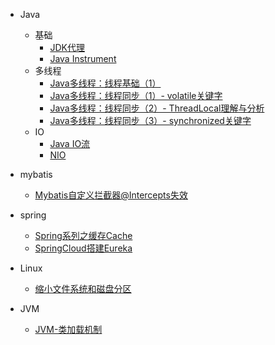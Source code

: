 - Java
  - 基础
    - [JDK代理](https://gitee.com/lihuanmin/autoGuide/tree/main/java/%E5%9F%BA%E7%A1%80/%E4%BB%A3%E7%90%86)
    - [Java Instrument](https://gitee.com/lihuanmin/autoGuide/tree/main/java/%E5%9F%BA%E7%A1%80/Instrument)
  - 多线程
    - [Java多线程：线程基础（1）](https://gitee.com/lihuanmin/autoGuide/tree/main/java/%E5%A4%9A%E7%BA%BF%E7%A8%8B/%E7%BA%BF%E7%A8%8B%E5%9F%BA%E7%A1%80)
    - [Java多线程：线程同步（1）- volatile关键字](https://gitee.com/lihuanmin/autoGuide/tree/main/java/%E5%A4%9A%E7%BA%BF%E7%A8%8B/volatile)
    - [Java多线程：线程同步（2）- ThreadLocal理解与分析](https://gitee.com/lihuanmin/autoGuide/tree/main/java/%E5%A4%9A%E7%BA%BF%E7%A8%8B/ThreadLocal)
    - [Java多线程：线程同步（3）- synchronized关键字](https://gitee.com/lihuanmin/autoGuide/tree/main/java/%E5%A4%9A%E7%BA%BF%E7%A8%8B/synchronized)
  - IO
    - [Java IO流](https://gitee.com/lihuanmin/autoGuide/tree/main/java/io/io)
    - [NIO](https://gitee.com/lihuanmin/autoGuide/tree/main/java/io/NIO)

- mybatis
  - [Mybatis自定义拦截器@Intercepts失效](https://gitee.com/lihuanmin/autoGuide/tree/main/java/%E6%A1%86%E6%9E%B6/mybatis/mybatis%E8%87%AA%E5%AE%9A%E4%B9%89%E6%8B%A6%E6%88%AA%E5%99%A8%E5%A4%B1%E6%95%88)
- spring
  - [Spring系列之缓存Cache](https://gitee.com/lihuanmin/autoGuide/tree/main/java/%E6%A1%86%E6%9E%B6/spring/Spring%20Cache%E5%9F%BA%E7%A1%80)
  - [SpringCloud搭建Eureka](-)
- Linux
  - [缩小文件系统和磁盘分区](-)
- JVM
  - [JVM-类加载机制](https://gitee.com/lihuanmin/autoGuide/tree/main/java/jvm/%E7%B1%BB%E5%8A%A0%E8%BD%BD%E6%9C%BA%E5%88%B6)
